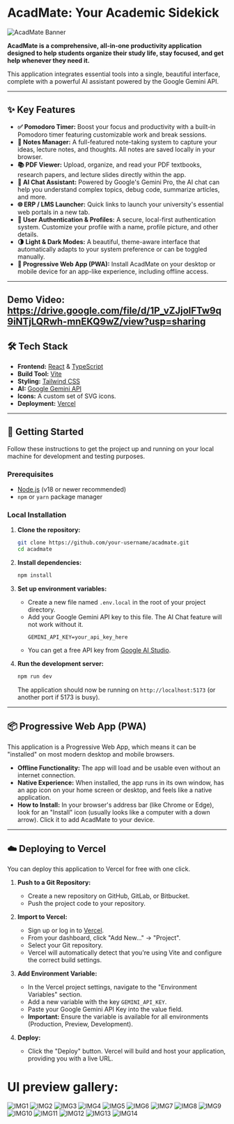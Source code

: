 
# AcadMate: Your Academic Sidekick

![AcadMate Banner](https://placehold.co/1200x600/6366f1/ffffff?text=AcadMate&font=inter)

**AcadMate is a comprehensive, all-in-one productivity application designed to help students organize their study life, stay focused, and get help whenever they need it.**

This application integrates essential tools into a single, beautiful interface, complete with a powerful AI assistant powered by the Google Gemini API.

---

## ✨ Key Features

- **✅ Pomodoro Timer:** Boost your focus and productivity with a built-in Pomodoro timer featuring customizable work and break sessions.
- **📝 Notes Manager:** A full-featured note-taking system to capture your ideas, lecture notes, and thoughts. All notes are saved locally in your browser.
- **📚 PDF Viewer:** Upload, organize, and read your PDF textbooks, research papers, and lecture slides directly within the app.
- **🤖 AI Chat Assistant:** Powered by Google's Gemini Pro, the AI chat can help you understand complex topics, debug code, summarize articles, and more.
- **🌐 ERP / LMS Launcher:** Quick links to launch your university's essential web portals in a new tab.
- **👤 User Authentication & Profiles:** A secure, local-first authentication system. Customize your profile with a name, profile picture, and other details.
- **🌗 Light & Dark Modes:** A beautiful, theme-aware interface that automatically adapts to your system preference or can be toggled manually.
- **📱 Progressive Web App (PWA):** Install AcadMate on your desktop or mobile device for an app-like experience, including offline access.

---

## Demo Video: https://drive.google.com/file/d/1P_vZJjolFTw9q9iNTjLQRwh-mnEKQ9wZ/view?usp=sharing

## 🛠️ Tech Stack

- **Frontend:** [React](https://reactjs.org/) & [TypeScript](https://www.typescriptlang.org/)
- **Build Tool:** [Vite](https://vitejs.dev/)
- **Styling:** [Tailwind CSS](https://tailwindcss.com/)
- **AI:** [Google Gemini API](https://ai.google.dev/)
- **Icons:** A custom set of SVG icons.
- **Deployment:** [Vercel](https://vercel.com/)

---

## 🚀 Getting Started

Follow these instructions to get the project up and running on your local machine for development and testing purposes.

### Prerequisites

- [Node.js](https://nodejs.org/) (v18 or newer recommended)
- `npm` or `yarn` package manager

### Local Installation

1.  **Clone the repository:**
    ```bash
    git clone https://github.com/your-username/acadmate.git
    cd acadmate
    ```

2.  **Install dependencies:**
    ```bash
    npm install
    ```

3.  **Set up environment variables:**
    - Create a new file named `.env.local` in the root of your project directory.
    - Add your Google Gemini API key to this file. The AI Chat feature will not work without it.
      ```
      GEMINI_API_KEY=your_api_key_here
      ```
    - You can get a free API key from [Google AI Studio](https://aistudio.google.com/app/apikey).

4.  **Run the development server:**
    ```bash
    npm run dev
    ```
    The application should now be running on `http://localhost:5173` (or another port if 5173 is busy).

---

## 📦 Progressive Web App (PWA)

This application is a Progressive Web App, which means it can be "installed" on most modern desktop and mobile browsers.

-   **Offline Functionality:** The app will load and be usable even without an internet connection.
-   **Native Experience:** When installed, the app runs in its own window, has an app icon on your home screen or desktop, and feels like a native application.
-   **How to Install:** In your browser's address bar (like Chrome or Edge), look for an "Install" icon (usually looks like a computer with a down arrow). Click it to add AcadMate to your device.

---

## ☁️ Deploying to Vercel

You can deploy this application to Vercel for free with one click.

1.  **Push to a Git Repository:**
    - Create a new repository on GitHub, GitLab, or Bitbucket.
    - Push the project code to your repository.

2.  **Import to Vercel:**
    - Sign up or log in to [Vercel](https://vercel.com).
    - From your dashboard, click "Add New..." -> "Project".
    - Select your Git repository.
    - Vercel will automatically detect that you're using Vite and configure the correct build settings.

3.  **Add Environment Variable:**
    - In the Vercel project settings, navigate to the "Environment Variables" section.
    - Add a new variable with the key `GEMINI_API_KEY`.
    - Paste your Google Gemini API Key into the value field.
    - **Important:** Ensure the variable is available for all environments (Production, Preview, Development).

4.  **Deploy:**
    - Click the "Deploy" button. Vercel will build and host your application, providing you with a live URL.

# UI preview gallery:
![IMG1](https://github.com/RohanDas26/AcadMate/blob/main/AcadMate%20(preview)/WhatsApp%20Image%202025-08-01%20at%2010.03.35_c33825e5.jpg?raw=true)
![IMG2](https://github.com/RohanDas26/AcadMate/blob/main/AcadMate%20(preview)/WhatsApp%20Image%202025-08-01%20at%2010.05.06_974b01ca.jpg?raw=true)
![IMG3](https://github.com/RohanDas26/AcadMate/blob/main/AcadMate%20(preview)/WhatsApp%20Image%202025-08-01%20at%2010.05.31_8afa211d.jpg?raw=true)
![IMG4](https://github.com/RohanDas26/AcadMate/blob/main/AcadMate%20(preview)/WhatsApp%20Image%202025-08-01%20at%2010.06.00_c8b5696a.jpg?raw=true)
![IMG5](https://github.com/RohanDas26/AcadMate/blob/main/AcadMate%20(preview)/WhatsApp%20Image%202025-08-01%20at%2010.06.38_fcec8e48.jpg?raw=true)
![IMG6](https://github.com/RohanDas26/AcadMate/blob/main/AcadMate%20(preview)/WhatsApp%20Image%202025-08-01%20at%2010.06.57_b4a5cf3b.jpg?raw=true)
![IMG7](https://github.com/RohanDas26/AcadMate/blob/main/AcadMate%20(preview)/WhatsApp%20Image%202025-08-01%20at%2010.07.14_2b7a07d5.jpg?raw=true)
![IMG8](https://github.com/RohanDas26/AcadMate/blob/main/AcadMate%20(preview)/WhatsApp%20Image%202025-08-01%20at%2010.07.38_1a6536d0.jpg?raw=true)
![IMG9](https://github.com/RohanDas26/AcadMate/blob/main/AcadMate%20(preview)/WhatsApp%20Image%202025-08-01%20at%2010.08.04_d74367b5.jpg?raw=true)
![IMG10](https://github.com/RohanDas26/AcadMate/blob/main/AcadMate%20(preview)/WhatsApp%20Image%202025-08-01%20at%2010.08.25_29c57223.jpg?raw=true)
![IMG11](https://github.com/RohanDas26/AcadMate/blob/main/AcadMate%20(preview)/WhatsApp%20Image%202025-08-01%20at%2010.08.53_19215a6d.jpg?raw=true)
![IMG12](https://github.com/RohanDas26/AcadMate/blob/main/AcadMate%20(preview)/WhatsApp%20Image%202025-08-01%20at%2010.09.16_b267391b.jpg?raw=true)
![IMG13](https://github.com/RohanDas26/AcadMate/blob/main/AcadMate%20(preview)/WhatsApp%20Image%202025-08-01%20at%2010.09.43_9938deae.jpg?raw=true)
![IMG14](https://github.com/RohanDas26/AcadMate/blob/main/AcadMate%20(preview)/WhatsApp%20Image%202025-08-01%20at%2010.10.39_b593f884.jpg?raw=true)



